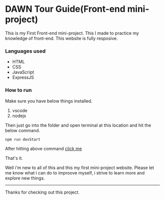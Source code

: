 # DAWN Tour Guide(Front-end mini-project)
This is my First Front-end mini-project. This I made to practice my knowledge of front-end.
This website is fully resposive.
### Languages used
* HTML 
* CSS
* JavaScript
* ExpressJS

### How to run
Make sure you have below things installed.
1. vscode
2. nodejs

Then just go into the folder and open terminal at this location and hit the below command.
```
npm run devStart
```
After hitting above command 
[click me](http://localhost:3000/)

That's it.

Well i'm new to all of this and this my first mini-project website. Please let me know what i can do to improove myself, i strive to learn more and explore new things.

* * *
Thanks for checking out this project.
